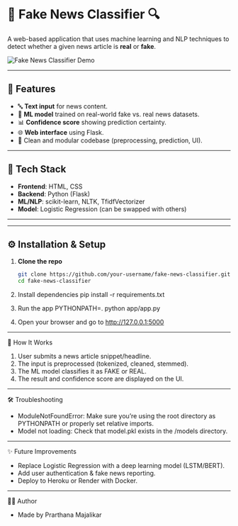 # 📰 Fake News Classifier 🔍

A web-based application that uses machine learning and NLP techniques to detect whether a given news article is **real** or **fake**.

![Fake News Classifier Demo](<img width="1065" alt="image" src="https://github.com/user-attachments/assets/618b1e2c-20c4-4204-b128-a4f127dd3d91" />
)

---

## 🚀 Features

- 🔤 **Text input** for news content.
- 🧠 **ML model** trained on real-world fake vs. real news datasets.
- 📊 **Confidence score** showing prediction certainty.
- 🌐 **Web interface** using Flask.
- 🔄 Clean and modular codebase (preprocessing, prediction, UI).

---

## 🧩 Tech Stack

- **Frontend**: HTML, CSS
- **Backend**: Python (Flask)
- **ML/NLP**: scikit-learn, NLTK, TfidfVectorizer
- **Model**: Logistic Regression (can be swapped with others)

---

---

## ⚙️ Installation & Setup

1. **Clone the repo**

   ```bash
   git clone https://github.com/your-username/fake-news-classifier.git
   cd fake-news-classifier
   
2. Install dependencies
pip install -r requirements.txt

3. Run the app
PYTHONPATH=. python app/app.py

4. Open your browser and go to http://127.0.0.1:5000


---
🔬 How It Works
1. User submits a news article snippet/headline.
2. The input is preprocessed (tokenized, cleaned, stemmed).
3. The ML model classifies it as FAKE or REAL.
4. The result and confidence score are displayed on the UI.


---
🛠️ Troubleshooting
- ModuleNotFoundError: Make sure you’re using the root directory as PYTHONPATH or properly set relative imports.
- Model not loading: Check that model.pkl exists in the /models directory.

---

✨ Future Improvements
- Replace Logistic Regression with a deep learning model (LSTM/BERT).
- Add user authentication & fake news reporting.
- Deploy to Heroku or Render with Docker.

---

🙋‍♀️ Author
- Made by Prarthana Majalikar

